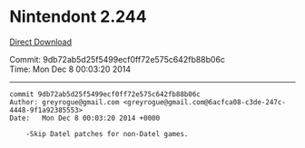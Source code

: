 # Nintendont 2.244
[Direct Download](./Nintendont.zip)

Commit: 9db72ab5d25f5499ecf0ff72e575c642fb88b06c  
Time: Mon Dec 8 00:03:20 2014   

-----

```
commit 9db72ab5d25f5499ecf0ff72e575c642fb88b06c
Author: greyrogue@gmail.com <greyrogue@gmail.com@6acfca08-c3de-247c-4448-9f1a92385553>
Date:   Mon Dec 8 00:03:20 2014 +0000

    -Skip Datel patches for non-Datel games.
```
